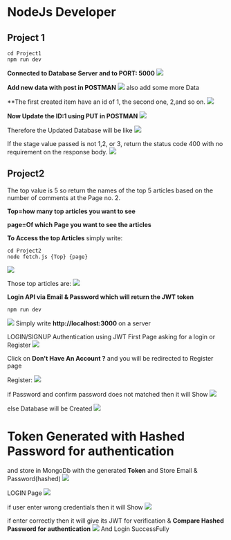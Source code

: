 NodeJs Developer
======================

Project 1
---------------------
```
cd Project1
npm run dev
```
**Connected to Database Server and to PORT: 5000**
![](Project/demo%20Images/p1.png)

**Add new data with post in POSTMAN**
![](Project/demo%20Images/p1Post2.png)
also add some more Data

**The first created item have an id of 1, the second one, 2,and so on.
![](Project/demo%20Images/p1mongodb.png)

**Now Update the ID:1 using PUT in POSTMAN**
![](Project/demo%20Images/p1put.png)

Therefore the Updated Database will be like
![](Project/demo%20Images/p1put2.png)


If the stage value passed is not 1,2, or 3, return the status code 400 with no requirement on the response body.
![](Project/demo%20Images/p1putError.png)


Project2
---------------------

The top value is 5 so return the names of the top 5 articles based on the number of comments at the Page no. 2.

**Top=how many top articles you want to see**

**page=Of which Page you want to see the articles**


**To Access the top Articles**
simply write:
```
cd Project2
node fetch.js {Top} {page}
```
![](Project/demo%20Images/fetch2.png)

Those top articles are:
![](Project/demo%20Images/fetch.png)

**Login API via Email & Password which will return the JWT token**
```
npm run dev
```
![](Project/demo%20Images/p2start.png)
Simply write **http://localhost:3000** on a server

LOGIN/SIGNUP Authentication using JWT
First Page
asking for a login or Register
![](Project/demo%20Images/loginSignup.png)

Click on **Don't Have An Account ?** and you will be redirected to Register page

Register:
![](Project/demo%20Images/register.png)

if Password and confirm password does not matched then it will Show
![](Project/demo%20Images/registerError2.png)

else
Database will be Created
![](Project/demo%20Images/terminal.png)


# Token Generated with Hashed Password for authentication
and store in MongoDb with the generated **Token** and Store Email & Password(hashed)
![](Project/demo%20Images/token.png)


LOGIN Page
![](Project/demo%20Images/login.png)

if user enter wrong credentials then it will Show
![](Project/demo%20Images/loginerror.png)

if enter correctly then it will give its JWT for verification & **Compare Hashed Password for authentication**
![](Project/demo%20Images/loginToken.png)
And Login SuccessFully
